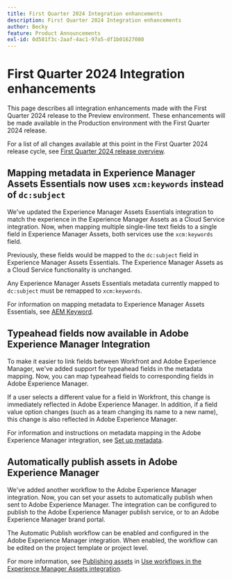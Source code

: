 ```yaml
---
title: First Quarter 2024 Integration enhancements
description: First Quarter 2024 Integration enhancements
author: Becky
feature: Product Announcements
exl-id: 0d581f3c-2aaf-4ac1-97a5-df1b01627080
---
```

# First Quarter 2024 Integration enhancements

This page describes all integration enhancements made with the First Quarter 2024 release to the Preview environment. These enhancements will be made available in the Production environment with the First Quarter 2024 release.

For a list of all changes available at this point in the First Quarter 2024 release cycle, see [First Quarter 2024 release overview](/help/quicksilver/product-announcements/product-releases/24-q1-release-activity/24-q1-release-overview.md).

## Mapping metadata in Experience Manager Assets Essentials now uses `xcm:keywords` instead of `dc:subject`

We've updated the Experience Manager Assets Essentials integration to match the experience in the Experience Manager Assets as a Cloud Service integration. Now, when mapping multiple single-line text fields to a single field in Experience Manager Assets, both services use the `xcm:keywords` field.

Previously, these fields would be mapped to the `dc:subject` field in Experience Manager Assets Essentials. The Experience Manager Assets as a Cloud Service functionality is unchanged.

Any Experience Manager Assets Essentials metadata currently mapped to `dc:subject` must be remapped to `xcm:keywords`.

For information on mapping metadata to Experience Manager Assets Essentials, see [AEM Keyword](/help/quicksilver/documents/adobe-workfront-for-experience-manager-assets-essentials/setup-asset-essentials.md#aem-keyword).

## Typeahead fields now available in Adobe Experience Manager Integration

To make it easier to link fields between Workfront and Adobe Experience Manager, we've added support for typeahead fields in the metadata mapping. Now, you can map typeahead fields to corresponding fields in Adobe Experience Manager.

If a user selects a different value for a field in Workfront, this change is immediately reflected in Adobe Experience Manager. In addition, if a field value option changes (such as a team changing its name to a new name), this change is also reflected in Adobe Experience Manager.

For information and instructions on metadata mapping in the Adobe Experience Manager integration, see [Set up metadata](/help/quicksilver/administration-and-setup/configure-integrations/configure-aacs-integration.md#set-up-metadata-optional).

## Automatically publish assets in Adobe Experience Manager 

We've added another workflow to the Adobe Experience Manager integration. Now, you can set your assets to automatically publish when sent to Adobe Experience Manager. The integration can be configured to publish to the Adobe Experience Manager publish service, or to an Adobe Experience Manager brand portal.

The Automatic Publish workflow can be enabled and configured in the Adobe Experience Manager integration. When enabled, the workflow can be edited on the project template or project level.

For more information, see [Publishing assets](/help/quicksilver/documents/adobe-workfront-for-experience-manager-assets-essentials/use-aem-workflows.md#publishing-assets) in [Use workflows in the Experience Manager Assets integration](/help/quicksilver/documents/adobe-workfront-for-experience-manager-assets-essentials/use-aem-workflows.md).
